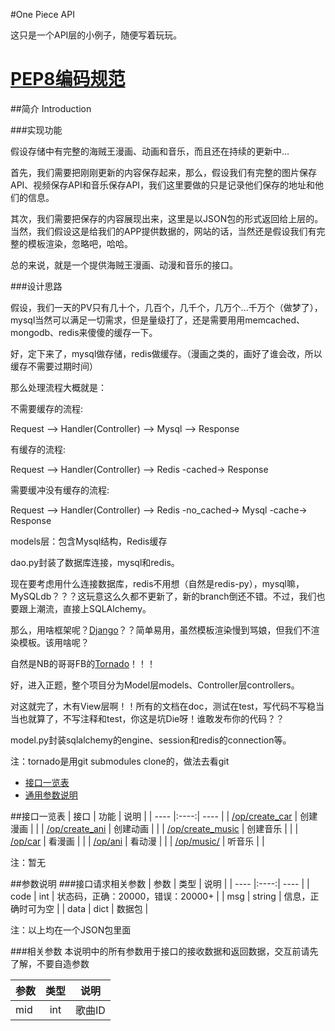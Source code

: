 #One Piece API

这只是一个API层的小例子，随便写着玩玩。

# [PEP8编码规范](https://github.com/ryanduan/music_api/pep8.md)

##简介 Introduction

###实现功能

假设存储中有完整的海贼王漫画、动画和音乐，而且还在持续的更新中...

首先，我们需要把刚刚更新的内容保存起来，那么，假设我们有完整的图片保存API、视频保存API和音乐保存API，我们这里要做的只是记录他们保存的地址和他们的信息。

其次，我们需要把保存的内容展现出来，这里是以JSON包的形式返回给上层的。当然，我们假设这是给我们的APP提供数据的，网站的话，当然还是假设我们有完整的模板渲染，忽略吧，哈哈。

总的来说，就是一个提供海贼王漫画、动漫和音乐的接口。

###设计思路

假设，我们一天的PV只有几十个，几百个，几千个，几万个...千万个（做梦了），mysql当然可以满足一切需求，但是量级打了，还是需要用用memcached、mongodb、redis来傻傻的缓存一下。

好，定下来了，mysql做存储，redis做缓存。（漫画之类的，画好了谁会改，所以缓存不需要过期时间）

那么处理流程大概就是：

不需要缓存的流程:

Request --> Handler(Controller) --> Mysql --> Response

有缓存的流程:

Request --> Handler(Controller) --> Redis -cached-> Response

需要缓冲没有缓存的流程:

Request --> Handler(Controller) --> Redis -no_cached-> Mysql -cache-> Response

models层：包含Mysql结构，Redis缓存

dao.py封装了数据库连接，mysql和redis。

现在要考虑用什么连接数据库，redis不用想（自然是redis-py），mysql嘛，MySQLdb？？？这玩意这么久都不更新了，新的branch倒还不错。不过，我们也要跟上潮流，直接上SQLAlchemy。

那么，用啥框架呢？[Django](https://github.com/django/django.git)？？简单易用，虽然模板渲染慢到骂娘，但我们不渲染模板。该用啥呢？

自然是NB的哥哥FB的[Tornado](https://github.com/tornadoweb/tornado.git)！！！

好，进入正题，整个项目分为Model层models、Controller层controllers。

对这就完了，木有View层啊！！所有的文档在doc，测试在test，写代码不写稳当当也就算了，不写注释和test，你这是坑Die呀！谁敢发布你的代码？？

model.py封装sqlalchemy的engine、session和redis的connection等。

注：tornado是用git submodules clone的，做法去看git

*  [接口一览表](#接口一览表)
*  [通用参数说明](#参数说明)


##接口一览表
| 接口 | 功能 | 说明 |
| ---- |:----:| ---- |
| [/op/create_car](https://github.com/ryanduan/music_api/blob/master/doc/create_car.md) | 创建漫画 |  |
| [/op/create_ani](https://github.com/ryanduan/music_api/blob/master/doc/create_ani.md) | 创建动画 |  |
| [/op/create_music](https://github.com/ryanduan/music_api/blob/master/doc/create_music.md) | 创建音乐 |  |
| [/op/car](https://github.com/ryanduan/music_api/blob/master/doc/create_car.md) | 看漫画 |  |
| [/op/ani](https://github.com/ryanduan/music_api/blob/master/doc/create_car.md) | 看动漫 |  |
| [/op/music/](https://github.com/ryanduan/music_api/blob/master/doc/create_car.md) | 听音乐 |  |

注：暂无

##参数说明
###接口请求相关参数
| 参数 | 类型 | 说明 |
| ---- |:----:| ---- |
| code | int | 状态码，正确：20000，错误：20000+ |
| msg | string | 信息，正确时可为空 |
| data | dict | 数据包 |

注：以上均在一个JSON包里面

###相关参数
本说明中的所有参数用于接口的接收数据和返回数据，交互前请先了解，不要自造参数

| 参数 | 类型 | 说明 |
| ---- |:----:| ---- |
| mid | int | 歌曲ID |


